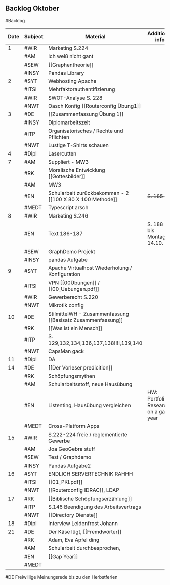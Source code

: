 ## Backlog Oktober
#Backlog

| Date | Subject | Material                                                    | Additional info                       |              |
| ---- | ------- | ----------------------------------------------------------- | ------------------------------------- | ------------ |
| 1    | #WIR    | Marketing S.224                                             |                                       | [ ]          |
|      | #AM     | Ich weiß nicht gant                                         |                                       | - [ ]        |
|      | #SEW    | [[Graphentheorie]]                                          |                                       | - [ ]        |
|      | #INSY   | Pandas Library                                              |                                       |              |
| 2    | #SYT    | Webhosting Apache                                           |                                       |              |
|      | #ITSI   | Mehrfaktorauthentifizierung                                 |                                       |              |
|      | #WIR    | SWOT-Analyse S. 228                                         |                                       |              |
|      | #NWT    | Oasch Konfig [[Routerconfig Übung1]]                        |                                       |              |
| 3    | #DE     | [[Zusammenfassung Übung 1]]                                 |                                       |              |
|      | #INSY   | Diplomarbeitszeit                                           |                                       |              |
|      | #ITP    | Organisatorisches / Rechte und Pflichten                    |                                       |              |
|      | #NWT    | Lustige T-Shirts schauen                                    |                                       |              |
| 4    | #Dipl   | Lasercutten                                                 |                                       |              |
| 7    | #AM     | Suppliert - MW3                                             |                                       |              |
|      | #RK     | Moralische Entwicklung [[Gottesbilder]]                     |                                       |              |
|      | #AM     | MW3                                                         |                                       |              |
|      | #EN     | Schularbeit zurückbekommen - 2 [[100 X 80 X 100 Methode]]   | ~~S. 185 HÜ~~                         |              |
|      | #MEDT   | Typescript arsch                                            |                                       |              |
| 8    | #WIR    | Marketing S.246                                             |                                       |              |
|      | #EN     | Text 186-187                                                | S. 188 HÜ bis Montag 14.10.           |              |
|      | #SEW    | GraphDemo Projekt                                           |                                       |              |
|      | #INSY   | pandas Aufgabe                                              |                                       |              |
| 9    | #SYT    | Apache Virtualhost Wiederholung / Konfiguration             |                                       |              |
|      | #ITSI   | VPN [[00Übungen]] / [[00_Uebungen.pdf]]                     |                                       |              |
|      | #WIR    | Gewerberecht S.220                                          |                                       |              |
|      | #NWT    | Mikrotik config                                             |                                       |              |
| 10   | #DE     | StilmittelWH - Zusammenfassung [[Basisatz Zusammenfassung]] |                                       |              |
|      | #RK     | [[Was ist ein Mensch]]                                      |                                       |              |
|      | #ITP    | S. 129,132,134,136,137,138!!!!,139,140                      |                                       |              |
|      | #NWT    | CapsMan gack                                                |                                       |              |
| 11   | #Dipl   | DA                                                          |                                       |              |
| 14   | #DE     | [[Der Vorleser predicition]]                                |                                       |              |
|      | #RK     | Schöpfungsmythen                                            |                                       |              |
|      | #AM     | Schularbeitsstoff, neue Hausübung                           |                                       |              |
|      | #EN     | Listenting, Hausübung vergleichen                           | HW: Portfolio: Research on a gap year | [[Gap Year]] |
|      | #MEDT   | Cross-Platform Apps                                         |                                       |              |
| 15   | #WIR    | S.222-224 freie / reglementierte Gewerbe                    |                                       |              |
|      | #AM     | Joa GeoGebra stuff                                          |                                       |              |
|      | #SEW    | Test / Graphdemo                                            |                                       |              |
|      | #INSY   | Pandas Aufgabe2                                             |                                       |              |
| 16   | #SYT    | ENDLICH SERVERTECHNIK RAHHH                                 |                                       |              |
|      | #ITSI   | [[01_PKI.pdf]]                                              |                                       |              |
|      | #NWT    | [[Routerconfig IDRAC]], LDAP                                |                                       |              |
| 17   | #RK     | [[Biblische Schöpfungserzählung]]                           |                                       |              |
|      | #ITP    | S.146 Beendigung des Arbeitsvertrags                        |                                       |              |
|      | #NWT    | [[Directory Dienste]]                                       |                                       |              |
| 18   | #Dipl   | Interview Leidenfrost Johann                                |                                       |              |
| 21   | #DE     | Der Käse lügt, [[Fremdwörter]]                              |                                       |              |
|      | #RK     | Adam, Eva Apfel ding                                        |                                       |              |
|      | #AM     | Schularbeit durchbesprochen,                                |                                       |              |
|      | #EN     | [[Gap Year]]                                                |                                       |              |
|      | #MEDT   |                                                             |                                       |              |
#DE Freiwillige Meinungsrede bis zu den Herbstferien

